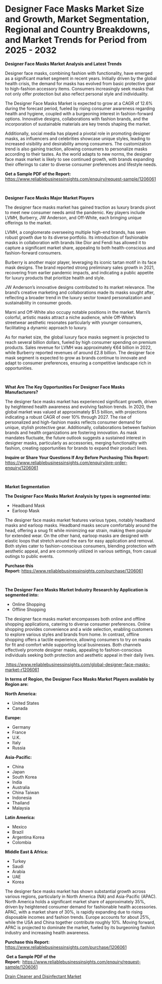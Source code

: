 <p><h1>Designer Face Masks Market Size and Growth, Market Segmentation, Regional and Country Breakdowns, and Market Trends for Period from 2025 -  2032</h1></p><p><strong>Designer Face Masks Market Analysis and Latest Trends</strong></p>
<p><p>Designer face masks, combining fashion with functionality, have emerged as a significant market segment in recent years. Initially driven by the global health crisis, the demand for masks has evolved from basic protective gear to high-fashion accessory items. Consumers increasingly seek masks that not only offer protection but also reflect personal style and individuality.</p><p>The Designer Face Masks Market is expected to grow at a CAGR of 12.6% during the forecast period, fueled by rising consumer awareness regarding health and hygiene, coupled with a burgeoning interest in fashion-forward options. Innovative designs, collaborations with fashion brands, and the incorporation of sustainable materials are key trends shaping the market. </p><p>Additionally, social media has played a pivotal role in promoting designer masks, as influencers and celebrities showcase unique styles, leading to increased visibility and desirability among consumers. The customization trend is also gaining traction, allowing consumers to personalize masks according to their tastes. As the world adapts to new norms, the designer face mask market is likely to see continued growth, with brands expanding their offerings to cater to diverse consumer preferences and lifestyle needs.</p></p>
<p><strong>Get a Sample PDF of the Report:&nbsp;</strong> <a href="https://www.reliablebusinessinsights.com/enquiry/request-sample/1206061?utm_campaign=96&utm_medium=2&utm_source=Github&utm_content=ia&utm_term=09022025&utm_id=designer-face-masks">https://www.reliablebusinessinsights.com/enquiry/request-sample/1206061</a></p>
<p>&nbsp;</p>
<p><strong>Designer Face Masks Major Market Players</strong></p>
<p><p>The designer face masks market has gained traction as luxury brands pivot to meet new consumer needs amid the pandemic. Key players include LVMH, Burberry, JW Anderson, and Off-White, each bringing unique offerings to the market.</p><p>LVMH, a conglomerate overseeing multiple high-end brands, has seen robust growth due to its diverse portfolio. Its introduction of fashionable masks in collaboration with brands like Dior and Fendi has allowed it to capture a significant market share, appealing to both health-conscious and fashion-forward consumers.</p><p>Burberry is another major player, leveraging its iconic tartan motif in its face mask designs. The brand reported strong preliminary sales growth in 2021, recovering from earlier pandemic impacts, and indicating a public appetite for luxury products that prioritize health and style.</p><p>JW Anderson’s innovative designs contributed to its market relevance. The brand’s creative marketing and collaborations made its masks sought after, reflecting a broader trend in the luxury sector toward personalization and sustainability in consumer goods.</p><p>Marni and Off-White also occupy notable positions in the market. Marni’s colorful, artistic masks attract a niche audience, while Off-White’s streetwear aesthetic resonates particularly with younger consumers, facilitating a dynamic approach to luxury.</p><p>As for market size, the global luxury face masks segment is projected to reach several billion dollars, fueled by high consumer spending on premium products. Sales revenue for LVMH was approximately €64 billion in 2022, while Burberry reported revenues of around £2.8 billion. The designer face mask segment is expected to grow as brands continue to innovate and adapt to consumer preferences, ensuring a competitive landscape rich in opportunities.</p></p>
<p>&nbsp;</p>
<p><strong>What Are The Key Opportunities For Designer Face Masks Manufacturers?</strong></p>
<p><p>The designer face masks market has experienced significant growth, driven by heightened health awareness and evolving fashion trends. In 2020, the global market was valued at approximately $1.5 billion, with projections indicating a robust CAGR of over 10% through 2027. The rise of personalized and high-fashion masks reflects consumer demand for unique, stylish protective gear. Additionally, collaborations between fashion brands and health organizations are fostering innovation. As mask mandates fluctuate, the future outlook suggests a sustained interest in designer masks, particularly as accessories, merging functionality with fashion, creating opportunities for brands to expand their product lines.</p></p>
<p><strong>Inquire or Share Your Questions If Any Before Purchasing This Report:</strong> <a href="https://www.reliablebusinessinsights.com/enquiry/pre-order-enquiry/1206061?utm_campaign=96&utm_medium=2&utm_source=Github&utm_content=ia&utm_term=09022025&utm_id=designer-face-masks">https://www.reliablebusinessinsights.com/enquiry/pre-order-enquiry/1206061</a></p>
<p>&nbsp;</p>
<p><strong>Market Segmentation</strong></p>
<p><strong>The Designer Face Masks Market Analysis by types is segmented into:</strong></p>
<p><ul><li>Headband Mask</li><li>Earloop Mask</li></ul></p>
<p><p>The designer face masks market features various types, notably headband masks and earloop masks. Headband masks secure comfortably around the head, offering a snug fit while minimizing ear strain, making them popular for extended wear. On the other hand, earloop masks are designed with elastic loops that stretch around the ears for easy application and removal. Both styles cater to fashion-conscious consumers, blending protection with aesthetic appeal, and are commonly utilized in various settings, from casual outings to public events.</p></p>
<p><strong>Purchase this Report:&nbsp;</strong><a href="https://www.reliablebusinessinsights.com/purchase/1206061?utm_campaign=96&utm_medium=2&utm_source=Github&utm_content=ia&utm_term=09022025&utm_id=designer-face-masks">https://www.reliablebusinessinsights.com/purchase/1206061</a></p>
<p>&nbsp;</p>
<p><strong>The Designer Face Masks Market Industry Research by Application is segmented into:</strong></p>
<p><ul><li>Online Shopping</li><li>Offline Shopping</li></ul></p>
<p><p>The designer face masks market encompasses both online and offline shopping applications, catering to diverse consumer preferences. Online shopping provides convenience and a wide selection, enabling customers to explore various styles and brands from home. In contrast, offline shopping offers a tactile experience, allowing consumers to try on masks for fit and comfort while supporting local businesses. Both channels effectively promote designer masks, appealing to fashion-conscious individuals seeking both protection and aesthetic appeal in their daily lives.</p></p>
<p><a href="https://www.reliablebusinessinsights.com/global-designer-face-masks-market-r1206061?utm_campaign=96&utm_medium=2&utm_source=Github&utm_content=ia&utm_term=09022025&utm_id=designer-face-masks">&nbsp;https://www.reliablebusinessinsights.com/global-designer-face-masks-market-r1206061</a></p>
<p><strong>In terms of Region, the Designer Face Masks Market Players available by Region are:</strong></p>
<p>
    <p> <strong> North America: </strong>
        <ul>
            <li>United States</li>
            <li>Canada</li>
        </ul>
        </p> 
    <p> <strong> Europe: </strong>
        <ul>
            <li>Germany</li>
            <li>France</li>
            <li>U.K.</li>
            <li>Italy</li>
            <li>Russia</li>
        </ul>
        </p> 
    <p> <strong> Asia-Pacific: </strong>
        <ul>
            <li>China</li>
            <li>Japan</li>
            <li>South Korea</li>
            <li>India</li>
            <li>Australia</li>
            <li>China Taiwan</li>
            <li>Indonesia</li>
            <li>Thailand</li>
            <li>Malaysia</li>
        </ul>
        </p> 
    <p> <strong> Latin America: </strong>
        <ul>
            <li>Mexico</li>
            <li>Brazil</li>
            <li>Argentina Korea</li>
            <li>Colombia</li>
        </ul>
        </p> 
    <p> <strong> Middle East & Africa: </strong>
        <ul>
            <li>Turkey</li>
            <li>Saudi</li>
            <li>Arabia</li>
            <li>UAE</li>
            <li>Korea</li>
        </ul>
    </p>
    </p>
<p><p>The designer face masks market has shown substantial growth across various regions, particularly in North America (NA) and Asia-Pacific (APAC). North America holds a significant market share of approximately 35%, driven by heightened consumer demand for fashionable health accessories. APAC, with a market share of 30%, is rapidly expanding due to rising disposable incomes and fashion trends. Europe accounts for about 25%, while the USA and China together contribute roughly 10%. Moving forward, APAC is projected to dominate the market, fueled by its burgeoning fashion industry and increasing health awareness.</p></p>
<p><strong>Purchase this Report: </strong><a href="https://www.reliablebusinessinsights.com/purchase/1206061?utm_campaign=96&utm_medium=2&utm_source=Github&utm_content=ia&utm_term=09022025&utm_id=designer-face-masks">https://www.reliablebusinessinsights.com/purchase/1206061</a></p>
<p>&nbsp;<strong>Get a Sample PDF of the Report:&nbsp;&nbsp;</strong><a href="https://www.reliablebusinessinsights.com/enquiry/request-sample/1206061?utm_campaign=96&utm_medium=2&utm_source=Github&utm_content=ia&utm_term=09022025&utm_id=designer-face-masks">https://www.reliablebusinessinsights.com/enquiry/request-sample/1206061</a></p>
<p><strong></strong></p>
<p><p><a href="https://github.com/wwwkeltoum/Market-Research-Report-List-5/blob/main/drain-cleaner-and-disinfectant-market.md?utm_campaign=96&utm_medium=2&utm_source=Github&utm_content=ia&utm_term=09022025&utm_id=designer-face-masks">Drain Cleaner and Disinfectant Market</a></p></p>